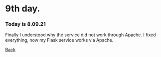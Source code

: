 # 9th day.
### Today is 8.09.21
Finally I understood why the service did not work through Apache. I fixed everything, now my Flask service works via Apache.

[Back](README.md)
